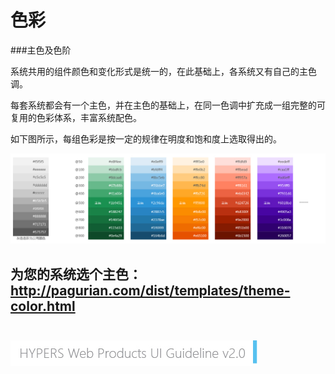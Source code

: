 # 色彩
###主色及色阶

系统共用的组件颜色和变化形式是统一的，在此基础上，各系统又有自己的主色调。

每套系统都会有一个主色，并在主色的基础上，在同一色调中扩充成一组完整的可复用的色彩体系，丰富系统配色。

如下图所示，每组色彩是按一定的规律在明度和饱和度上选取得出的。

![Alt text](../image/UI-Standar-LUXURY-03-1.jpg)

为您的系统选个主色：http://pagurian.com/dist/templates/theme-color.html
<br>
<br>
---
![mark logo](../image/UI-Standar-V.jpg)
